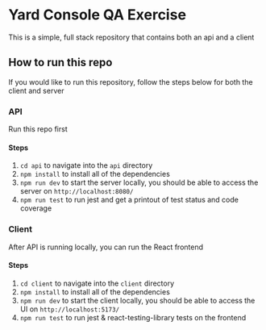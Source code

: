 # Yard Console QA Exercise

This is a simple, full stack repository that contains both an api and a client

## How to run this repo

If you would like to run this repository, follow the steps below for both the client and server

### API

Run this repo first

#### Steps

1. `cd api` to navigate into the `api` directory
2. `npm install` to install all of the dependencies
3. `npm run dev` to start the server locally, you should be able to access the server on `http://localhost:8080/`
4. `npm run test` to run jest and get a printout of test status and code coverage

### Client

After API is running locally, you can run the React frontend

#### Steps

1. `cd client` to navigate into the `client` directory
2. `npm install` to install all of the dependencies
3. `npm run dev` to start the client locally, you should be able to access the UI on `http://localhost:5173/`
4. `npm run test` to run jest & react-testing-library tests on the frontend
